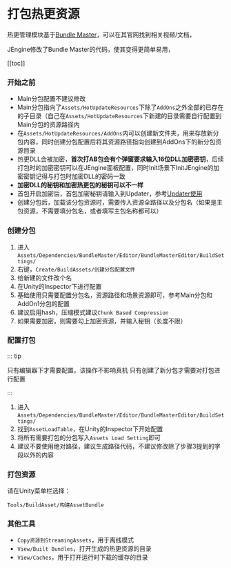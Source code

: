 # 打包热更资源

热更管理模块基于[Bundle Master](https://github.com/mister91jiao/BundleMaster_IntegrateETTask)，可以在其官网找到相关视频/文档，

JEngine修改了Bundle Master的代码，使其变得更简单易用，



[[toc]]



### 开始之前

- Main分包配置不建议修改
- Main分包指向了```Assets/HotUpdateResources```下除了```AddOns```之外全部的已存在的子目录（自己在```Assets/HotUpdateResources```下新建的目录需要自行配置到Main分包的资源路径内
- 在```Assets/HotUpdateResources/AddOns```内可以创建新文件夹，用来存放新分包内容，同时创建分包配置后将其资源路径指向创建到AddOns下的新分包资源目录
- 热更DLL会被加密，**首次打AB包会有个弹窗要求输入16位DLL加密密钥**，后续打包时的加密密钥可以在JEngine面板配置，同时Init场景下InitJEngine的加密密钥记得与打包时加密DLL的密码一致
- **加密DLL的秘钥和加密热更包的秘钥可以不一样**
- 首包开启加密后，首包加密秘钥请输入到Updater，参考[Updater使用](./Updater.md)
- 创建分包后，加载该分包资源时，需要传入资源全路径以及分包名（如果是主包资源，不需要填分包名，或者填写主包名称都可以）



### 创建分包

1. 进入```Assets/Dependencies/BundleMaster/Editor/BundleMasterEditor/BuildSettings/```
2. 右键，```Create/BuildAssets/创建分包配置文件```
3. 给新建的文件改个名
4. 在Unity的Inspector下进行配置
5. 基础使用只需要配置分包名，资源路径和场景资源即可，参考Main分包和AddOn1分包的配置
6. 建议启用hash，压缩模式建议```Chunk Based Compression```
7. 如果需要加密，则需要勾上加密资源，并输入秘钥（长度不限）



### 配置打包

::: tip

只有编辑器下才需要配置，该操作不影响真机
只有创建了新分包才需要对打包进行配置

:::

1. 进入```Assets/Dependencies/BundleMaster/Editor/BundleMasterEditor/BuildSettings/```
2. 找到```AssetLoadTable```，在Unity的Inspector下开始配置
3. 将所有需要打包的分包写入```Assets Load Setting```即可
4. 建议不要使用绝对路径，建议生成路径代码，不建议修改除了步骤3提到的字段以外的内容



### 打包资源

请在Unity菜单栏选择：

```Tools/BuildAsset/构建AssetBundle```



### 其他工具

- ```Copy资源到StreamingAssets```，用于离线模式
- ```View/Built Bundles```，打开生成的热更资源的目录
- ```View/Caches```，用于打开运行时下载的缓存的目录
